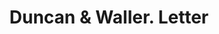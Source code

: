---
doi: 10.7916/D8FJ3TTD
date_other: '1870'
date_other_textual: 1870-1879
form: correspondence
genre:
- Letters (correspondence)
name:
- Duncan & Waller
object_in_context_url: https://biggert.cul.columbia.edu/items/view/ave_biggert_00140
subject_hierarchical_geographic:
- Dubuque, Iowa, United States
subject_name:
- Duncan & Waller
title: Duncan & Waller. Letter
sort_title: Duncan & Waller. Letter
call_number: ave_biggert_00140
coordinates:
- 42.504321,-90.686865
pid: ave_biggert_00140
identifiers: ave_biggert_00140
canvas_id: ldpd:395415
permalink: "/items/ave_biggert_00140/"
layout: iiif-image-page
---